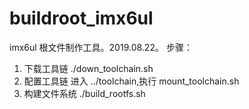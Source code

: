 # buildroot_imx6ul
imx6ul 根文件制作工具。2019.08.22。
步骤：
1. 下载工具链
./down_toolchain.sh
2. 配置工具链
进入 ../toolchain,执行 mount_toolchain.sh
3. 构建文件系统
./build_rootfs.sh
